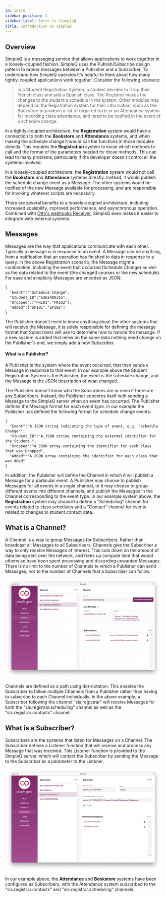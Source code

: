 ```yaml
---
id: intro
sidebar_position: 1
sidebar_label: Intro to SimepleQ
title: Introduction to SimpleQ
---
```


## Overview

SimpleQ is a messaging service that allows applications to work together in a loosely-coupled fashion. SimpleQ uses the Publish/Subscribe design pattern to broker messages between a Publisher and a Subscriber. To understand how SimpleQ operates it's helpful to think about how many tightly-coupled applications work together. Consider the following scenario:

> In a Student Registration System, a student decides to Drop their French class and add a Spanish class. The Registrar makes the changes to the student's schedule in the system. Other modules may depend on the Registration system for their information, such as the Bookstore to produce a list of required texts or an Attendance system for recording class attendance, and need to be notified in the event of a schedule change.

In a tightly-coupled architecture, the **Registration** system would have a connection to both the **Bookstore** and **Attendance** systems, and when making the schedule change it would call the functions in those modules directly. This requires the **Registration** system to know which methods to call and the format of the parameters needed for those methods. This can lead to many problems, particularly if the developer doesn't control all the systems involved.

In a loosely-coupled architecture, the **Registration** system would not call the **Bookstore** and **Attendance** systems directly. Instead, it would publish the schedule change event as a Message. The other systems would be notified of the new Message available for processing, and are responsible for invoking whatever scripts are necessary.

There are several benefits to a loosely-coupled architecture, including increased scalability, improved performance, and asynchronous operation. Combined with [Otto's webhooks Receiver](https://www.ottofms.com/docs/developer-api/receiving-web-hooks), SimpleQ even makes it easier to integrate with external systems.

## Messages

Messages are the way that applications communicate with each other. Typically a message is in response to an event. A Message can be anything, from a notification that an operation has finished to data in response to a query. In the above Registration scenario, the Message might a combination, including the event that occurred (Schedule Change) as well as the data related to the event (the changed courses or the new schedule). For ease and simplicity Messages are encoded as JSON.

```plain
{
  "Event":"'Schedule Change",
  "Student_ID":"S202400316",
  "Dropped":["FR101","FR102"],
  "Added":["SP101","SP102"]
}
```

The Publisher doesn't need to know anything about the other systems that will receive the Message, it is solely responsible for defining the message format that Subscribers will use to determine how to handle the message. If a new system is added that relies on the same data nothing need change on the Publisher's end, we simply add a new Subscriber.

#### What is a Publisher?

A Publisher is the system where the event occurred, that then sends a Message in response to that event. In our example above the Student Registration System is the Publisher, the event is the schedule change, and the Message is the JSON description of what changed.

The Publisher doesn't know who the Subscribers are or even if there are any Subscribers. Instead, the Publisher concerns itself with sending a Message to the SimpleQ server when an event has occurred. The Publisher defines the Message format for each event type. In our example the Publisher has defined the following format for schedule change events:

```plain
{
  "Event":"A JSON string indicating the type of event, e.g. 'Schedule Change'",
  "Student_ID":"A JSON string containing the external identifier for the Student.",
  "Dropped":"A JSON array containing the identifier for each class that was Dropped",
  "Added":"A JSON array containing the identifier for each class that was dded"
}
```

In addition, the Publisher will define the Channel in which it will publish a Message for a particular event. A Publisher may choose to publish Messages for all events in a single channel, or it may choose to group different events into different channels, and publish the Messages in the Channel corresponding to the event type. In our example system above, the **Registration** system may choose to define a "Scheduling" channel for events related to class schedules and a "Contact" channel for events related to changes to student contact data.

## What is a Channel?

A Channel is a way to group Messages for Subscribers. Rather than broadcast all Messages to all Subscribers, Channels give the Subscriber a way to only receive Messages of interest. This cuts down on the amount of data being sent over the network, and frees up compute time that would otherwise have been spent processing and discarding unwanted Messages. There is no limit to the number of Channels to which a Publisher can send Messages, nor to the number of Channels that a Subscriber can follow.

![](images/SimpleQ%20Channels.png)

Channels are defined as a path using dot-notation. This enables the Subscriber to follow multiple Channels from a Publisher rather than having to subscribe to each Channel individually. In the above example, a Subscriber following the channel "sis.registrar" will receive Messages for both the "sis.registrar.scheduling" channel as well as the "sis.registrar.contacts" channel.

## What is a Subscriber?

Subscribers are the systems that listen for Messages on a Channel. The Subscriber defines a Listener function that will receive and process any Message that was received. This Listener function is provided to the SimpleQ server, which will contact the Subscriber by sending the Message to the Subscriber as a parameter to the Listener.

![](images/SimpleQ%20Subscribers.png)

In our example above, the **Attendance** and **Bookstore** systems have been configured as Subscribers, with the Attendance system subscribed to the "sis.registrar.contacts" and "sis.registrar.scheduling" channels.
